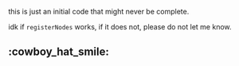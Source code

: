 this is just an initial code that might never be complete.

idk if `registerNodes` works, if it does not, please do not let me know.

:cowboy_hat_smile:
---